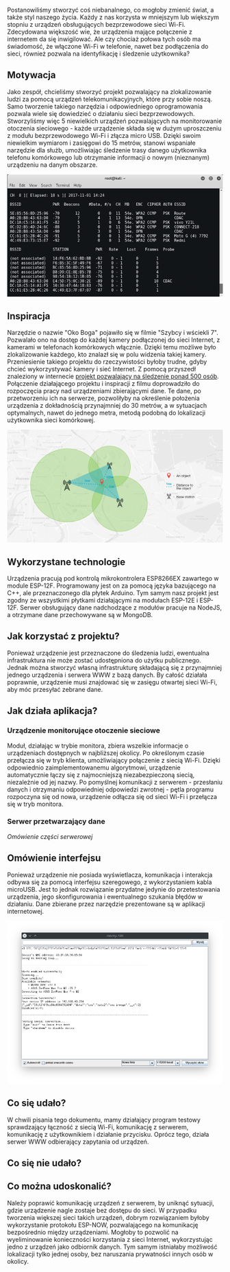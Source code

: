 Postanowiliśmy stworzyć coś niebanalnego, co mogłoby zmienić świat, a także styl naszego życia. Każdy z nas korzysta w mniejszym lub większym stopniu z urządzeń obsługujących bezprzewodowe sieci Wi-Fi. Zdecydowana większość wie, że urządzenia mające połączenie z internetem da się inwigilować. Ale czy chociaż połowa tych osób ma świadomość, że włączone Wi-Fi w telefonie, nawet bez podłączenia do sieci, również pozwala na identyfikację i śledzenie użytkownika?

## Motywacja

Jako zespół, chcieliśmy stworzyć projekt pozwalający na zlokalizowanie ludzi za pomocą urządzeń telekomunikacyjnych, które przy sobie noszą. Samo tworzenie takiego narzędzia i odpowiedniego oprogramowania pozwala wiele się dowiedzieć o działaniu sieci bezprzewodowych. Stworzyliśmy więc 5 niewielkich urządzeń pozwalających na monitorowanie otoczenia sieciowego - każde urządzenie składa się w dużym uproszczeniu z modułu bezprzewodowego Wi-Fi i złącza micro USB. Dzięki swoim niewielkim wymiarom i zasięgowi do 15 metrów, stanowi wspaniałe narzędzie dla służb, umożliwiając śledzenie trasy danego użytkownika telefonu komórkowego lub otrzymanie informacji o nowym (nieznanym) urządzeniu na danym obszarze.

![airodump-ng](images/airodump.png)

## Inspiracja

Narzędzie o nazwie "Oko Boga" pojawiło się w filmie "Szybcy i wściekli 7". Pozwalało ono na dostęp do każdej kamery podłączonej do sieci Internet, z kamerami w telefonach komórkowych włącznie. Dzięki temu możliwe było zlokalizowanie każdego, kto znalazł się w polu widzenia takiej kamery. Przeniesienie takiego projektu do rzeczywistości byłoby trudne, gdyby chcieć wykorzystywać kamery i sieć Internet. Z pomocą przyszedł znaleziony w internecie [projekt pozwalający na śledzenie ponad 500 osób](https://hackaday.io/project/174644-how-i-tracked-500-people-with-esp8266). Połączenie działającego projektu i inspiracji z filmu doprowadziło do rozpoczęcia pracy nad urządzeniami zbierającymi dane. Te dane, po przetworzeniu ich na serwerze, pozwoliłyby na określenie położenia urządzenia z dokładnością przynajmniej do 30 metrów, a w sytuacjach optymalnych, nawet do jednego metra, metodą podobną do lokalizacji użytkownika sieci komórkowej.

![Lokalizowanie użytkownika sieci GSM](images/lokalizowanie.png)

## Wykorzystane technologie

Urządzenia pracują pod kontrolą mikrokontrolera ESP8266EX zawartego w module ESP-12F. Programowany jest on za pomocą języka bazującego na C++, ale przeznaczonego dla płytek Arduino. Tym samym nasz projekt jest zgodny ze wszystkimi płytkami działającymi na modułach ESP-12E i ESP-12F. Serwer obsługujący dane nadchodzące z modułów pracuje na NodeJS, a otrzymane dane przechowywane są w MongoDB.

## Jak korzystać z projektu?

Ponieważ urządzenie jest przeznaczone do śledzenia ludzi, ewentualna infrastruktura nie może zostać udostępniona do użytku publicznego. Jednak można stworzyć własną infrastrukturę składającą się z przynajmniej jednego urządzenia i serwera WWW z bazą danych. By całość działała poprawnie, urządzenie musi znajdować się w zasięgu otwartej sieci Wi-Fi, aby móc przesyłać zebrane dane.

## Jak działa aplikacja?

### Urządzenie monitorujące otoczenie sieciowe

Moduł, działając w trybie monitora, zbiera wszelkie informacje o urządzeniach dostępnych w najbliższej okolicy. Po określonym czasie przełącza się w tryb klienta, umożliwiający połączenie z siecią Wi-Fi. Dzięki odpowiednio zaimplementowanemu algorytmowi, urządzenie automatycznie łączy się z najmocniejszą niezabezpieczoną siecią, niezależnie od jej nazwy. Po pomyślnej komunikacji z serwerem - przesłaniu danych i otrzymaniu odpowiedniej odpowiedzi zwrotnej - pętla programu rozpoczyna się od nowa, urządzenie odłącza się od sieci Wi-Fi i przełącza się w tryb monitora.

### Serwer przetwarzający dane

_Omówienie części serwerowej_

## Omówienie interfejsu

Ponieważ urządzenie nie posiada wyświetlacza, komunikacja i interakcja odbywa się za pomocą interfejsu szeregowego, z wykorzystaniem kabla microUSB. Jest to jednak rozwiązanie przydatne jedynie do przetestowania urządzenia, jego skonfigurowania i ewentualnego szukania błędów w działaniu. Dane zbierane przez narzędzie prezentowane są w aplikacji internetowej.

![Interfejs tekstowy urządzenia](images/interfejs.png)

## Co się udało?

W chwili pisania tego dokumentu, mamy działający program testowy sprawdzający łączność z siecią Wi-Fi, komunikację z serwerem, komunikację z użytkownikiem i działanie przycisku. Oprócz tego, działa serwer WWW odbierający zapytania od urządzeń.

## Co się nie udało?

## Co można udoskonalić?

Należy poprawić komunikację urządzeń z serwerem, by uniknąć sytuacji, gdzie urządzenie nagle zostaje bez dostępu do sieci. W przypadku tworzenia większej sieci takich urządzeń, dobrym rozwiązaniem byłoby wykorzystanie protokołu ESP-NOW, pozwalającego na komunikację bezpośrednio między urządzeniami. Mogłoby to pozwolić na wyeliminowanie konieczności korzystania z sieci Internet, wykorzystując jedno z urządzeń jako odbiornik danych. Tym samym istniałaby możliwość lokalizacji tylko jednej osoby, bez naruszania prywatności innych osób w okolicy.
